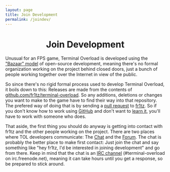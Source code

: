 ```yaml
---
layout: page
title: Join Development
permalink: /joindev/
---
```


<h1 style="width: 100%; text-align: center;">
Join Development
</h1>

Unusual for an FPS game, Terminal Overload is developed using 
the ["Bazaar" model](http://en.wikipedia.org/wiki/The_Cathedral_and_the_Bazaar) of 
open-source development, meaning there's no formal organization working on the 
project behind closed doors, just a bunch of people working together over the
Internet in view of the public.

So since there's no rigid formal process used to develop Terminal Overload,
it boils down to this: Releases are made from the contents of
[github.com/fr1tz/terminal-overload](https://github.com/fr1tz/terminal-overload).
So any additions, deletions or changes you want to make to the game have to find their
way into that repository. The prefered way of doing that is by sending a 
[pull request](https://help.github.com/articles/using-pull-requests/) 
to [fr1tz](https://github.com/fr1tz). So if you don't know how to work using 
[GitHub](https://github.com/) and don't want to [learn it](https://help.github.com/categories/bootcamp/),
you'll have to work with someone who does.

That aside, the first thing you should do anyway is getting into contact with fr1tz and the other people
working on the project. There are two places where TOL developers communicate:
The [Chat](/community#chat) and the
[Forum](/community#forum).
The chat is probably the better place to make first contact: Just join the chat
and say something like "hey fr1tz, I'd be interested in joining development" and
go from there.
Keep in mind that the chat is an [IRC channel](http://en.wikipedia.org/wiki/Internet_Relay_Chat)
(#terminal-overload on irc.freenode.net), 
meaning it can take hours until you get a response, so be prepared to stick around. 
